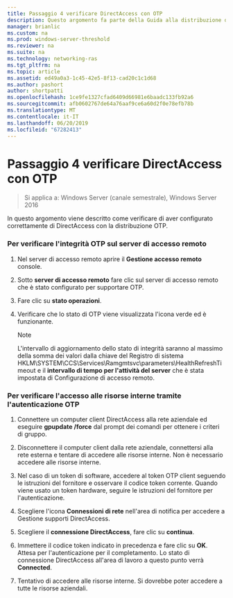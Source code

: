 ```yaml
---
title: Passaggio 4 verificare DirectAccess con OTP
description: Questo argomento fa parte della Guida alla distribuzione di accesso remoto con autenticazione OTP in Windows Server 2016.
manager: brianlic
ms.custom: na
ms.prod: windows-server-threshold
ms.reviewer: na
ms.suite: na
ms.technology: networking-ras
ms.tgt_pltfrm: na
ms.topic: article
ms.assetid: ed49a0a3-1c45-42e5-8f13-cad20c1c1d68
ms.author: pashort
author: shortpatti
ms.openlocfilehash: 1ce9fe1327cfad6409d66981e6baadc133fb92a6
ms.sourcegitcommit: afb0602767de64a76aaf9ce6a60d2f0e78efb78b
ms.translationtype: MT
ms.contentlocale: it-IT
ms.lasthandoff: 06/20/2019
ms.locfileid: "67282413"
---
```

# <a name="step-4-verify-directaccess-with-otp"></a>Passaggio 4 verificare DirectAccess con OTP

>Si applica a: Windows Server (canale semestrale), Windows Server 2016

In questo argomento viene descritto come verificare di aver configurato correttamente di DirectAccess con la distribuzione OTP.
  
### <a name="to-verify-otp-health-on-the-remote-access-server"></a>Per verificare l'integrità OTP sul server di accesso remoto

1. Nel server di accesso remoto aprire il **Gestione accesso remoto** console.  

2. Sotto **server di accesso remoto** fare clic sul server di accesso remoto che è stato configurato per supportare OTP.  

3. Fare clic su **stato operazioni**.  

4. Verificare che lo stato di OTP viene visualizzata l'icona verde ed è funzionante.  
  
    > [!NOTE]  
    > L'intervallo di aggiornamento dello stato di integrità saranno al massimo della somma dei valori dalla chiave del Registro di sistema HKLM\SYSTEM\CCS\Services\Ramgmtsvc\parameters\HealthRefreshTimeout e il **intervallo di tempo per l'attività del server** che è stata impostata di Configurazione di accesso remoto.  
  
### <a name="to-verify-access-to-internal-resources-using-otp-authentication"></a>Per verificare l'accesso alle risorse interne tramite l'autenticazione OTP  
  
1.  Connettere un computer client DirectAccess alla rete aziendale ed eseguire **gpupdate /force** dal prompt dei comandi per ottenere i criteri di gruppo.  
  
2.  Disconnettere il computer client dalla rete aziendale, connettersi alla rete esterna e tentare di accedere alle risorse interne. Non è necessario accedere alle risorse interne.  
  
3.  Nel caso di un token di software, accedere al token OTP client seguendo le istruzioni del fornitore e osservare il codice token corrente. Quando viene usato un token hardware, seguire le istruzioni del fornitore per l'autenticazione.  
  
4.  Scegliere l'icona **Connessioni di rete** nell'area di notifica per accedere a Gestione supporti DirectAccess.  
  
5.  Scegliere il **connessione DirectAccess**, fare clic su **continua**.  
  
6.  Immettere il codice token indicato in precedenza e fare clic su **OK**. Attesa per l'autenticazione per il completamento. Lo stato di connessione DirectAccess all'area di lavoro a questo punto verrà **Connected**.  
  
7.  Tentativo di accedere alle risorse interne. Si dovrebbe poter accedere a tutte le risorse aziendali.  
  


